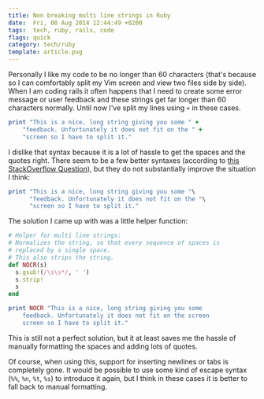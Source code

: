 ```yaml
---
title: Non breaking multi line strings in Ruby
date:  Fri, 08 Aug 2014 12:44:49 +0200
tags:  tech, ruby, rails, code
flags: quick
category: tech/ruby
template: article.pug
---
```


Personally I like my code to be no longer than 60 characters
(that's because so I can comfortably split my Vim screen and
view two files side by side).  
When I am coding rails it often happens that I need to
create some error message or user feedback and these strings
get far longer than 60 characters normally. Until now I've
split my lines using `+` in these cases.

```ruby
print "This is a nice, long string giving you some " +
    "feedback. Unfortunately it does not fit on the " +
    "screen so I have to split it."
```

I dislike that syntax because it is a lot of hassle to get
the spaces and the quotes right. There seem to be a few
better syntaxes (according to [this StackOverflow
Question](https://stackoverflow.com/questions/10522414/breaking-up-long-strings-on-multiple-lines-in-ruby-without-stripping-newlines)),
but they do not substantially improve the situation I think:

```ruby
print "This is a nice, long string giving you some "\
      "feedback. Unfortunately it does not fit on the "\
      "screen so I have to split it."
```

The solution I came up with was a little helper function:

```ruby
# Helper for multi line strings:
# Normalizes the string, so that every sequence of spaces is
# replaced by a single space.
# This also strips the string.
def NOCR(s)
  s.gsub!(/\s\s*/, ' ')
  s.strip!
  s
end

print NOCR "This is a nice, long string giving you some
    feedback. Unfortunately it does not fit on the screen
    screen so I have to split it."
```

This is still not a perfect solution, but it at least saves
me the hassle of manually formatting the spaces and adding
lots of quotes.

Of course, when using this, support for inserting newlines
or tabs is completely gone. It would be possible to use some
kind of escape syntax (`%%`, `%n`, `%t`, `%s`) to introduce
it again, but I think in these cases it is better to fall
back to manual formatting.
